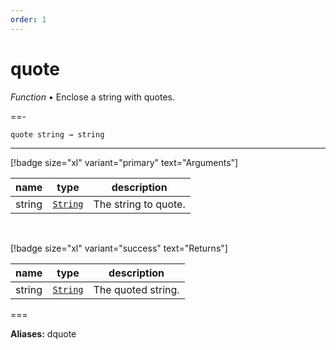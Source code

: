```yaml
---
order: 1
---
```

# quote

_Function_ &bull; Enclose a string with quotes.


==- <pre><code>quote string &rarr; string</code></pre>
<hr>

[!badge size="xl" variant="primary" text="Arguments"]

| name | type | description |
|------|------|-------------|
|string|[`String`][String]|The string to quote.|

<br>

[!badge size="xl" variant="success" text="Returns"]

| name | type | description |
|------|------|-------------|
|string|[`String`][String]|The quoted string.|



===

**Aliases:**
dquote


[String]: https://developer.mozilla.org/en-US/docs/Web/JavaScript/Reference/Global_Objects/String